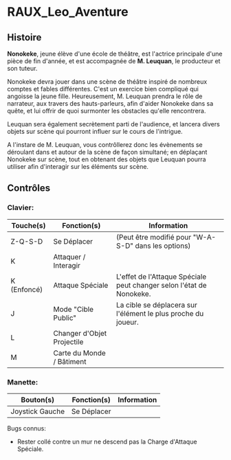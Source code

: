 # RAUX_Leo_Aventure

## Histoire
**Nonokeke**, jeune élève d'une école de théâtre, est l'actrice principale d'une pièce de fin d'année, et est accompagnée de **M. Leuquan**, le producteur et son tuteur.

Nonokeke devra jouer dans une scène de théâtre inspiré de nombreux comptes et fables différentes.
C'est un exercice bien compliqué qui angoisse la jeune fille. Heureusement, M. Leuquan prendra le rôle de narrateur, aux travers des hauts-parleurs, afin d'aider Nonokeke dans sa quête, et lui offrir de quoi surmonter les obstacles qu'elle rencontrera.

Leuquan sera également secrètement parti de l'audience, et lancera divers objets sur scène qui pourront influer sur le cours de l'intrigue.

A l'instare de M. Leuquan, vous contrôllerez donc les évènements se déroulant dans et autour de la scène de façon simultané; en déplaçant Nonokeke sur scène, tout en obtenant des objets que Leuquan pourra utiliser afin d'interagir sur les éléments sur scène.

## Contrôles
### Clavier:
| Touche(s) | Fonction(s) | Information
|-|-|-| 
| Z-Q-S-D | Se Déplacer | (Peut être modifié pour "W-A-S-D" dans les options)
| K | Attaquer / Interagir
| K (Enfoncé) | Attaque Spéciale | L'effet de l'Attaque Spéciale peut changer selon l'état de Nonokeke.
| J | Mode "Cible Public" | La cible se déplacera sur l'élément le plus proche du joueur.
| L | Changer d'Objet Projectile
| M | Carte du Monde / Bâtiment

### Manette:
| Bouton(s) | Fonction(s) | Information
|-|-|-|
| Joystick Gauche | Se Déplacer

Bugs connus:
- Rester collé contre un mur ne descend pas la Charge d'Attaque Spéciale.
